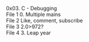 0x03. C - Debugging <br />
File 1	0. Multiple mains <br />
File 2	Like, comment, subscribe <br />
File 3	2.0>972? <br />
File 4	3. Leap year
